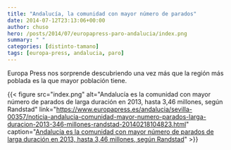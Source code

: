 ```yaml
---
title: "Andalucía, la comunidad con mayor número de parados"
date: 2014-07-12T23:13:06+00:00
author: chuso
hero: /posts/2014/07/europapress-paro-andalucia/index.png
summary: " "
categories: [distinto-tamano]
tags: [europa-press, andalucia, paro]
---
```

Europa Press nos sorprende descubriendo una vez más que la región más poblada es la que mayor población tiene.

{{< figure src="index.png" alt="Andalucía es la comunidad con mayor número de parados de larga duración en 2013, hasta 3,46 millones, según Randstad" link="https://www.europapress.es/andalucia/sevilla-00357/noticia-andalucia-comunidad-mayor-numero-parados-larga-duracion-2013-346-millones-randstad-20140218104823.html" caption="[Andalucía es la comunidad con mayor número de parados de larga duración en 2013, hasta 3,46 millones, según Randstad](https://www.europapress.es/andalucia/sevilla-00357/noticia-andalucia-comunidad-mayor-numero-parados-larga-duracion-2013-346-millones-randstad-20140218104823.html)" >}}
